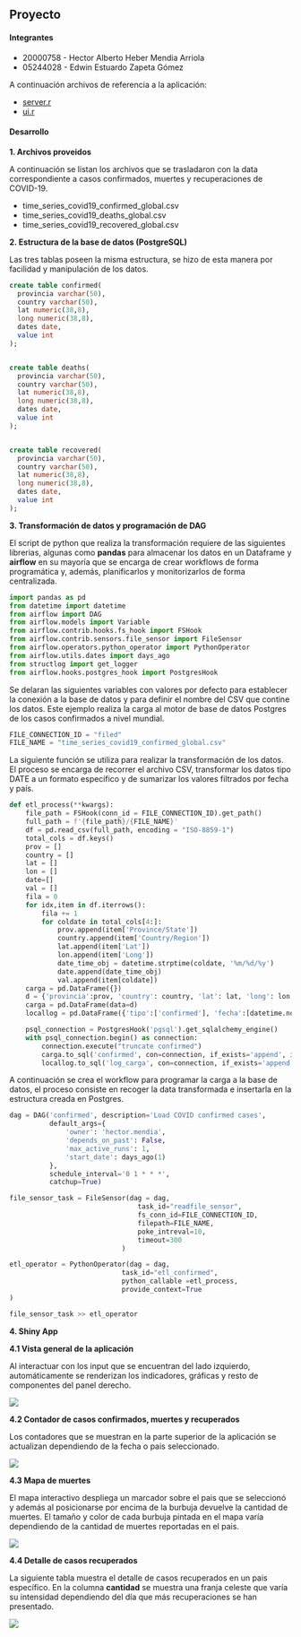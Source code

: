 ## Proyecto

#### Integrantes

* 20000758 - Hector Alberto Heber Mendia Arriola
* 05244028 - Edwin Estuardo Zapeta Gómez

A continuación archivos de referencia a la aplicación:

* [server.r](https://github.com/HectorMendia/ProductDevelopment/blob/master/ProyectoFinal/server/server.R)
* [ui.r](https://github.com/HectorMendia/ProductDevelopment/blob/master/ProyectoFinal/server/ui.R)

#### **Desarrollo** 

**1. Archivos proveidos**

A continuación se listan los archivos que se trasladaron con la data correspondiente a casos confirmados, muertes y recuperaciones de COVID-19.

* time_series_covid19_confirmed_global.csv
* time_series_covid19_deaths_global.csv
* time_series_covid19_recovered_global.csv

**2. Estructura de la base de datos (PostgreSQL)**

Las tres tablas poseen la misma estructura, se hizo de esta manera por facilidad y manipulación de los datos.

```sql
create table confirmed(
  provincia varchar(50),
  country varchar(50),
  lat numeric(38,8),
  long numeric(38,8),
  dates date,
  value int
);


create table deaths(
  provincia varchar(50),
  country varchar(50),
  lat numeric(38,8),
  long numeric(38,8),
  dates date,
  value int
);


create table recovered(
  provincia varchar(50),
  country varchar(50),
  lat numeric(38,8),
  long numeric(38,8),
  dates date,
  value int
);

```

**3. Transformación de datos y programación de DAG**

El script de python que realiza la transformación requiere de las siguientes librerias, algunas como **pandas** para almacenar los datos en un Dataframe y **airflow** en su mayoría que se encarga de crear workflows de forma programática y, además, planificarlos y monitorizarlos de forma centralizada.

```python
import pandas as pd
from datetime import datetime
from airflow import DAG
from airflow.models import Variable
from airflow.contrib.hooks.fs_hook import FSHook
from airflow.contrib.sensors.file_sensor import FileSensor
from airflow.operators.python_operator import PythonOperator
from airflow.utils.dates import days_ago
from structlog import get_logger
from airflow.hooks.postgres_hook import PostgresHook

```

Se delaran las siguientes variables con valores por defecto para establecer la conexión a la base de datos y para definir el nombre del CSV que contine los datos. Este ejemplo realiza la carga al motor de base de datos Postgres de los casos confirmados a nivel mundial.

```python
FILE_CONNECTION_ID = "filed"
FILE_NAME = "time_series_covid19_confirmed_global.csv"
```

La siguiente función se utiliza para realizar la transformación de los datos. El proceso se encarga de recorrer el archivo CSV, transformar los datos tipo DATE a un formato específico y de sumarizar los valores filtrados por fecha y país.

```python
def etl_process(**kwargs):
    file_path = FSHook(conn_id = FILE_CONNECTION_ID).get_path()
    full_path = f'{file_path}/{FILE_NAME}'
    df = pd.read_csv(full_path, encoding = "ISO-8859-1")
    total_cols = df.keys()
    prov = []
    country = []
    lat = []
    lon = []
    date=[]
    val = []
    fila = 0
    for idx,item in df.iterrows():
        fila += 1
        for coldate in total_cols[4:]:
            prov.append(item['Province/State'])
            country.append(item['Country/Region'])
            lat.append(item['Lat'])
            lon.append(item['Long'])
            date_time_obj = datetime.strptime(coldate, '%m/%d/%y')
            date.append(date_time_obj)
            val.append(item[coldate])
    carga = pd.DataFrame({})
    d = {'provincia':prov, 'country': country, 'lat': lat, 'long': lon, 'dates': date, 'value':val}
    carga = pd.DataFrame(data=d)
    locallog = pd.DataFrame({'tipo':['confirmed'], 'fecha':[datetime.now()]})

    psql_connection = PostgresHook('pgsql').get_sqlalchemy_engine()
    with psql_connection.begin() as connection:
        connection.execute("truncate confirmed")
        carga.to_sql('confirmed', con=connection, if_exists='append', index=False)
        locallog.to_sql('log_carga', con=connection, if_exists='append', index=False)        
```

A continuación se crea el workflow para programar la carga a la base de datos, el proceso consiste en recoger la data transformada e insertarla en la estructura creada en Postgres.

```python       
dag = DAG('confirmed', description='Load COVID confirmed cases',
          default_args={
              'owner': 'hector.mendia',
              'depends_on_past': False,
              'max_active_runs': 1,
              'start_date': days_ago(1)
          },
          schedule_interval='0 1 * * *',
          catchup=True)

file_sensor_task = FileSensor(dag = dag,
                                task_id="readfile_sensor",
                                fs_conn_id=FILE_CONNECTION_ID,
                                filepath=FILE_NAME,
                                poke_intreval=10,
                                timeout=300
                            )

etl_operator = PythonOperator(dag = dag,
                            task_id="etl_confirmed",
                            python_callable =etl_process,
                            provide_context=True
)

file_sensor_task >> etl_operator
```

**4. Shiny App**

**4.1 Vista general de la aplicación**

Al interactuar con los input que se encuentran del lado izquierdo, automáticamente se renderizan los indicadores, gráficas y resto de componentes del panel derecho.

<img src="https://raw.githubusercontent.com/estuardozapeta/Product-Development-Proyecto/main/image-1.png">

**4.2 Contador de casos confirmados, muertes y recuperados**

Los contadores que se muestran en la parte superior de la aplicación se actualizan dependiendo de la fecha o pais seleccionado.

<img src="https://raw.githubusercontent.com/estuardozapeta/Product-Development-Proyecto/main/image-2.png">

**4.3 Mapa de muertes**

El mapa interactivo despliega un marcador sobre el pais que se seleccionó y además al posicionarse por encima de la burbuja devuelve la cantidad de muertes. El tamaño y color de cada burbuja pintada en el mapa varía dependiendo de la cantidad de muertes reportadas en el pais.

<img src="https://raw.githubusercontent.com/estuardozapeta/Product-Development-Proyecto/main/image-3.png">

**4.4 Detalle de casos recuperados**

La siguiente tabla muestra el detalle de casos recuperados en un pais específico. En la columna **cantidad** se muestra una franja celeste que varía su intensidad dependiendo del día que más recuperaciones se han presentado.

<img src="https://raw.githubusercontent.com/estuardozapeta/Product-Development-Proyecto/main/image-4.png">